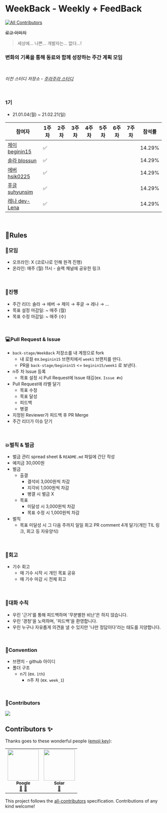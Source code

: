 # WeekBack - Weekly + FeedBack
<!-- ALL-CONTRIBUTORS-BADGE:START - Do not remove or modify this section -->
[![All Contributors](https://img.shields.io/badge/all_contributors-2-orange.svg?style=flat-square)](#contributors-)
<!-- ALL-CONTRIBUTORS-BADGE:END -->

~~로고 이미지~~

> 세상에... 나쁜... 개발자는... 없다...!

### **변화의 기록을 통해 동료와 함께 성장하는 주간 계획 모임**

<br>

_이전 스터디 저장소 - [주라주라 스터디](https://github.com/guswns1659/JuraJura)_

<br>

### 1기

- 21.01.04(월) ~ 21.02.21(일)

| 참여자 | 1주 차 | 2주 차 | 3주 차 | 4주 차 | 5주 차 | 6주 차 | 7주 차 | 참석률 |
| --- | --- | --- | --- | --- | --- | --- | --- | --- |
| [제이 beginin15](https://github.com/beginin15) |:white_check_mark:||||||| 14.29% |
| [솔라 blossun](https://github.com/blossun) |:white_check_mark:||||||| 14.29% |
| [에버 hsik0225](https://github.com/hsik0225) |:white_check_mark:||||||| 14.29% |
| [푸글 suhyunsim](https://github.com/suhyunsim) |:white_check_mark:||||||| 14.29% |
| [레나 dev-Lena](https://github.com/dev-Lena) |:white_check_mark:||||||| 14.29% |

<br>

## 📃Rules

### 👋모임

- 오프라인: X (코로나로 인해 원격 진행)
- 온라인: 매주 (월) 11시 - 슬랙 채널에 공유한 링크

<br>

### 📝진행

- 주간 리더: 솔라 → 에버 → 제이 → 푸글 → 레나 → ...
- 목표 설정 마감일: ~ 매주 (월)
- 목표 수정 마감일: ~ 매주 (수)

<br>

### 💻Pull Request & Issue

- `back-stage/WeekBack` 저장소를 내 계정으로 fork
    - 내 로컬 ex.`beginin15` 브랜치에서 `week1` 브랜치를 딴다.
    - PR을 `back-stage/beginin15` <= `beginin15/week1` 로 보낸다.
- n주 차 Issue 등록
    - 목표 설정 시 Pull Request에 Issue 태깅(ex. `Issue #n`)
- Pull Request에 라벨 달기
    - 목표 수정
    - 목표 달성
    - 피드백
    - 병결
- 지정된 Reviewer가 피드백 후 PR Merge
- 주간 리더가 이슈 닫기

<br>

### 💥벌칙 & 벌금

- 벌금 관리 spread sheet & `README.md` 파일에 간단 작성
- 예치금 30,000원
- 벌금
    - 출결
        - 결석비 3,000원씩 차감
        - 지각비 1,000원씩 차감
        - 병결 시 벌금 X
    - 목표
        - 미달성 시 3,000원씩 차감
        - 목표 수정 시 1,000원씩 차감
- 벌칙
    - 목표 미달성 시 그 다음 주까지 일일 회고 PR comment 4개 달기(개인 TIL 링크, 회고 등 자유양식)

<br>

### 👣회고

- 기수 회고
    - 매 기수 시작 시 개인 목표 공유
    - 매 기수 마감 시 전체 회고

<br>

### 🙆대화 수칙

- 우린 '근거'를 통해 피드백하며 '무분별한 비난'은 하지 않습니다.
- 우린 '경청'을 노력하며, '피드백'을 환영합니다.
- 우린 누구나 자유롭게 의견을 낼 수 있지만 '나만 정답이다'라는 태도를 지양합니다.

<br>

### 📑Convention

- 브랜치 - github 아이디
- 폴더 구조
    - n기 (ex. `1th`)
        - n주 차 (ex. `week_1`)

<br>

### 👥Contributors

<a href="https://github.com/back-stage/WeekBack/graphs/contributors">
  <img src="https://contributors-img.web.app/image?repo=back-stage/WeekBack" />
</a>

## Contributors ✨

Thanks goes to these wonderful people ([emoji key](https://allcontributors.org/docs/en/emoji-key)):

<!-- ALL-CONTRIBUTORS-LIST:START - Do not remove or modify this section -->
<!-- prettier-ignore-start -->
<!-- markdownlint-disable -->
<table>
  <tr>
    <td align="center"><a href="https://github.com/suhyunsim"><img src="https://avatars3.githubusercontent.com/u/58318786?v=4?s=100" width="100px;" alt=""/><br /><sub><b>Poogle</b></sub></a><br /><a href="https://github.com/back-stage/WeekBack/commits?author=suhyunsim" title="Documentation">📖</a> <a href="https://github.com/back-stage/WeekBack/pulls?q=is%3Apr+reviewed-by%3Asuhyunsim" title="Reviewed Pull Requests">👀</a></td>
    <td align="center"><a href="https://blossun.github.io"><img src="https://avatars0.githubusercontent.com/u/35985636?v=4?s=100" width="100px;" alt=""/><br /><sub><b>Solar</b></sub></a><br /><a href="https://github.com/back-stage/WeekBack/pulls?q=is%3Apr+reviewed-by%3Ablossun" title="Reviewed Pull Requests">👀</a></td>
  </tr>
</table>

<!-- markdownlint-restore -->
<!-- prettier-ignore-end -->

<!-- ALL-CONTRIBUTORS-LIST:END -->

This project follows the [all-contributors](https://github.com/all-contributors/all-contributors) specification. Contributions of any kind welcome!